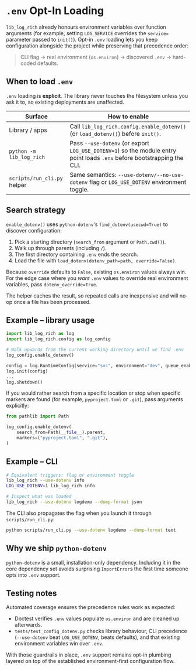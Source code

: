 # `.env` Opt-In Loading

`lib_log_rich` already honours environment variables over function arguments (for example, setting `LOG_SERVICE` overrides the `service=` parameter passed to `init()`). Opt-in `.env` loading lets you keep configuration alongside the project while preserving that precedence order:

> CLI flag → real environment (`os.environ`) → discovered `.env` → hard-coded defaults.

## When to load `.env`

`.env` loading is **explicit**. The library never touches the filesystem unless you ask it to, so existing deployments are unaffected.

| Surface | How to enable |
|---------|---------------|
| Library / apps | Call `lib_log_rich.config.enable_dotenv()` (or `load_dotenv()`) before `init()`. |
| `python -m lib_log_rich` | Pass `--use-dotenv` (or export `LOG_USE_DOTENV=1`) so the module entry point loads `.env` before bootstrapping the CLI. |
| `scripts/run_cli.py` helper | Same semantics: `--use-dotenv/--no-use-dotenv` flag or `LOG_USE_DOTENV` environment toggle. |

## Search strategy

`enable_dotenv()` uses `python-dotenv`'s `find_dotenv(usecwd=True)` to discover configuration:

1. Pick a starting directory (`search_from` argument or `Path.cwd()`).
2. Walk up through parents (including `/`).
3. The first directory containing `.env` ends the search.
4. Load the file with `load_dotenv(dotenv_path=path, override=False)`.

Because `override` defaults to `False`, existing `os.environ` values always win. For the edge case where you *want* `.env` values to override real environment variables, pass `dotenv_override=True`.

The helper caches the result, so repeated calls are inexpensive and will no-op once a file has been processed.

## Example – library usage

```python
import lib_log_rich as log
import lib_log_rich.config as log_config

# Walk upwards from the current working directory until we find .env
log_config.enable_dotenv()

config = log.RuntimeConfig(service="svc", environment="dev", queue_enabled=False)
log.init(config)
...
log.shutdown()
```

If you would rather search from a specific location or stop when specific markers are found (for example, `pyproject.toml` or `.git`), pass arguments explicitly:

```python
from pathlib import Path

log_config.enable_dotenv(
    search_from=Path(__file__).parent,
    markers=("pyproject.toml", ".git"),
)
```

## Example – CLI

```bash
# Equivalent triggers: flag or environment toggle
lib_log_rich --use-dotenv info
LOG_USE_DOTENV=1 lib_log_rich info

# Inspect what was loaded
lib_log_rich --use-dotenv logdemo --dump-format json
```

The CLI also propagates the flag when you launch it through `scripts/run_cli.py`:

```bash
python scripts/run_cli.py --use-dotenv logdemo --dump-format text
```

## Why we ship `python-dotenv`

`python-dotenv` is a small, installation-only dependency. Including it in the core dependency set avoids surprising `ImportError`s the first time someone opts into `.env` support.

## Testing notes

Automated coverage ensures the precedence rules work as expected:

- Doctest verifies `.env` values populate `os.environ` and are cleaned up afterwards.
- `tests/test_config_dotenv.py` checks library behaviour, CLI precedence (`--use-dotenv` beat `LOG_USE_DOTENV`, beats defaults), and that existing environment variables win over `.env`.

With those guardrails in place, `.env` support remains opt-in plumbing layered on top of the established environment-first configuration flow.
